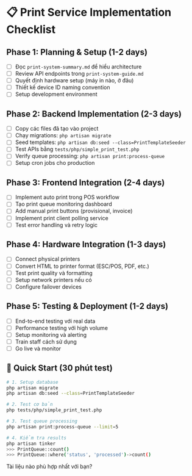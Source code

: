 # 📋 Print Service Implementation Checklist

## Phase 1: Planning & Setup (1-2 days)

- [ ] Đọc `print-system-summary.md` để hiểu architecture
- [ ] Review API endpoints trong `print-system-guide.md`
- [ ] Quyết định hardware setup (máy in nào, ở đâu)
- [ ] Thiết kế device ID naming convention
- [ ] Setup development environment

## Phase 2: Backend Implementation (2-3 days)

- [ ] Copy các files đã tạo vào project
- [ ] Chạy migrations: `php artisan migrate`
- [ ] Seed templates: `php artisan db:seed --class=PrintTemplateSeeder`
- [ ] Test APIs bằng `tests/php/simple_print_test.php`
- [ ] Verify queue processing: `php artisan print:process-queue`
- [ ] Setup cron jobs cho production

## Phase 3: Frontend Integration (2-4 days)

- [ ] Implement auto print trong POS workflow
- [ ] Tạo print queue monitoring dashboard
- [ ] Add manual print buttons (provisional, invoice)
- [ ] Implement print client polling service
- [ ] Test error handling và retry logic

## Phase 4: Hardware Integration (1-3 days)

- [ ] Connect physical printers
- [ ] Convert HTML to printer format (ESC/POS, PDF, etc.)
- [ ] Test print quality và formatting
- [ ] Setup network printers nếu có
- [ ] Configure failover devices

## Phase 5: Testing & Deployment (1-2 days)

- [ ] End-to-end testing với real data
- [ ] Performance testing với high volume
- [ ] Setup monitoring và alerting
- [ ] Train staff cách sử dụng
- [ ] Go live và monitor

## 🎯 Quick Start (30 phút test)

```bash
# 1. Setup database
php artisan migrate
php artisan db:seed --class=PrintTemplateSeeder

# 2. Test cơ bản
php tests/php/simple_print_test.php

# 3. Test queue processing
php artisan print:process-queue --limit=5

# 4. Kiểm tra results
php artisan tinker
>>> PrintQueue::count()
>>> PrintQueue::where('status', 'processed')->count()
```

Tài liệu nào phù hợp nhất với bạn?
